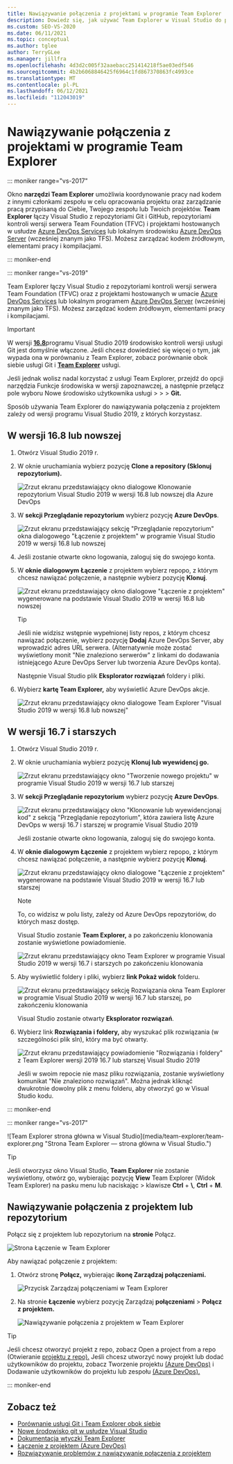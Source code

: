 ```yaml
---
title: Nawiązywanie połączenia z projektami w programie Team Explorer
description: Dowiedz się, jak używać Team Explorer w Visual Studio do pracy z członkami zespołu w celu opracowywania projektów i zarządzania nimi.
ms.custom: SEO-VS-2020
ms.date: 06/11/2021
ms.topic: conceptual
ms.author: tglee
author: TerryGLee
ms.manager: jillfra
ms.openlocfilehash: 4d3d2c005f32aaebacc251414218f5ae03edf546
ms.sourcegitcommit: 4b2b6068846425f6964c1fd867370863fc4993ce
ms.translationtype: MT
ms.contentlocale: pl-PL
ms.lasthandoff: 06/12/2021
ms.locfileid: "112043019"
---
```

# <a name="connect-to-projects-in-team-explorer"></a>Nawiązywanie połączenia z projektami w programie Team Explorer

::: moniker range="vs-2017"

Okno **narzędzi Team Explorer** umożliwia koordynowanie pracy nad kodem z innymi członkami zespołu w celu opracowania projektu oraz zarządzanie pracą przypisaną do Ciebie, Twojego zespołu lub Twoich projektów. **Team Explorer** łączy Visual Studio z repozytoriami Git i GitHub, repozytoriami kontroli wersji serwera Team Foundation (TFVC) i projektami hostowanych w usłudze [Azure DevOps Services](/azure/devops/user-guide/what-is-azure-devops-services) lub lokalnym środowisku [Azure DevOps Server](/azure/devops/index-all) (wcześniej znanym jako TFS). Możesz zarządzać kodem źródłowym, elementami pracy i kompilacjami.

::: moniker-end

::: moniker range="vs-2019"

Team Explorer łączy Visual Studio z repozytoriami kontroli wersji serwera Team Foundation (TFVC) oraz z projektami hostowanych w umacie [Azure DevOps Services](/azure/devops/user-guide/what-is-azure-devops-services) lub lokalnym programem [Azure DevOps Server](/azure/devops/user-guide/about-azure-devops-services-tfs?view=azure-devops&preserve-view=true) (wcześniej znanym jako TFS). Możesz zarządzać kodem źródłowym, elementami pracy i kompilacjami.

> [!IMPORTANT]
> W wersji [**16.8**](/visualstudio/releases/2019/release-notes-history)programu Visual Studio 2019 środowisko kontroli wersji usługi Git jest domyślnie włączone. Jeśli chcesz dowiedzieć się więcej o tym, jak wypada ona w porównaniu z Team Explorer, zobacz porównanie obok siebie usługi Git i [**Team Explorer**](../version-control/git-team-explorer-feature-comparison.md) usługi.
>
> Jeśli jednak wolisz nadal korzystać z usługi Team Explorer, przejdź do opcji narzędzia Funkcje środowiska w wersji zapoznawczej, a następnie przełącz pole wyboru Nowe środowisko użytkownika usługi  >  >  >  **Git.**

Sposób używania Team Explorer do nawiązywania połączenia z projektem zależy od wersji programu Visual Studio 2019, z których korzystasz.

## <a name="in-version-168-and-later"></a>W wersji 16.8 lub nowszej

1. Otwórz Visual Studio 2019 r.

1. W oknie uruchamiania wybierz pozycję **Clone a repository (Sklonuj repozytorium).**

   ![Zrzut ekranu przedstawiający okno dialogowe Klonowanie repozytorium Visual Studio 2019 w wersji 16.8 lub nowszej dla Azure DevOps](../ide/media/vs-2019/clone-repository.png)

1. W **sekcji Przeglądanie repozytorium** wybierz pozycję **Azure DevOps**.

    ![Zrzut ekranu przedstawiający sekcję "Przeglądanie repozytorium" okna dialogowego "Łączenie z projektem" w programie Visual Studio 2019 w wersji 16.8 lub nowszej](../ide/media/vs-2019/browse-repository-azure-devops.png)

1. Jeśli zostanie otwarte okno logowania, zaloguj się do swojego konta.

1. W **oknie dialogowym Łączenie** z projektem wybierz repopo, z którym chcesz nawiązać połączenie, a następnie wybierz pozycję **Klonuj**.

      ![Zrzut ekranu przedstawiający okno dialogowe "Łączenie z projektem" wygenerowane na podstawie Visual Studio 2019 w wersji 16.8 lub nowszej](../ide/media/vs-2019/connect-project-azure-devops.png)

      > [!TIP]
      > Jeśli nie widzisz wstępnie wypełnionej listy repos, z którym chcesz nawiązać połączenie, wybierz pozycję **Dodaj** Azure DevOps Server, aby wprowadzić adres URL serwera. (Alternatywnie może zostać wyświetlony monit "Nie znaleziono serwerów" z linkami do dodawania istniejącego Azure DevOps Server lub tworzenia Azure DevOps konta).

   Następnie Visual Studio plik **Eksplorator rozwiązań** foldery i pliki.

1. Wybierz **kartę Team Explorer,** aby wyświetlić Azure DevOps akcje.

      ![Zrzut ekranu przedstawiający okno dialogowe Team Explorer "Visual Studio 2019 w wersji 16.8 lub nowszej"](../ide/media/vs-2019/team-explorer-azure-devops.png)

## <a name="in-version-167-and-earlier"></a>W wersji 16.7 i starszych

1. Otwórz Visual Studio 2019 r.

1. W oknie uruchamiania wybierz pozycję **Klonuj lub wyewidencj go.**

   ![Zrzut ekranu przedstawiający okno "Tworzenie nowego projektu" w programie Visual Studio 2019 w wersji 16.7 lub starszej](../get-started/media/vs-2019/clone-checkout-code-dark.png)

1. W **sekcji Przeglądanie repozytorium** wybierz pozycję **Azure DevOps**.

   ![Zrzut ekranu przedstawiający okno "Klonowanie lub wyewidencjonaj kod" z sekcją "Przeglądanie repozytorium", która zawiera listę Azure DevOps w wersji 16.7 i starszej w programie Visual Studio 2019](../get-started/media/vs-2019/clone-checkout-code-git-repo-dark.png)

   Jeśli zostanie otwarte okno logowania, zaloguj się do swojego konta.

1. W **oknie dialogowym Łączenie** z projektem wybierz repopo, z którym chcesz nawiązać połączenie, a następnie wybierz pozycję **Klonuj**.

      ![Zrzut ekranu przedstawiający okno dialogowe "Łączenie z projektem" wygenerowane na podstawie Visual Studio 2019 w wersji 16.7 lub starszej](../get-started/media/open-proj-azure-devops-connect-cloud-clone.png)

    > [!NOTE]
    > To, co widzisz w polu listy, zależy od Azure DevOps repozytoriów, do których masz dostęp.

   Visual Studio zostanie **Team Explorer,** a po zakończeniu klonowania zostanie wyświetlone powiadomienie.

     ![Zrzut ekranu przedstawiający okno Team Explorer w programie Visual Studio 2019 w wersji 16.7 i starszych po zakończeniu klonowania](../get-started/media/vs-2019/clone-complete-azure-devops.png)

1. Aby wyświetlić foldery i pliki, wybierz **link Pokaż widok** folderu.

     ![Zrzut ekranu przedstawiający sekcję Rozwiązania okna Team Explorer w programie Visual Studio 2019 w wersji 16.7 lub starszej, po zakończeniu klonowania](../get-started/media/vs-2019/show-folder-view-azure-devops.png)

     Visual Studio zostanie otwarty **Eksplorator rozwiązań**.

1. Wybierz link **Rozwiązania i foldery,** aby wyszukać plik rozwiązania (w szczególności plik sln), który ma być otwarty.

      ![Zrzut ekranu przedstawiający powiadomienie "Rozwiązania i foldery" z Team Explorer wersji 2019 16.7 lub starszej Visual Studio 2019](../get-started/media/open-proj-repo-solutions-folders.png)

   Jeśli w swoim repocie nie masz pliku rozwiązania, zostanie wyświetlony komunikat "Nie znaleziono rozwiązań&quot;. Można jednak kliknąć dwukrotnie dowolny plik z menu folderu, aby otworzyć go w Visual Studio kodu.

::: moniker-end

::: moniker range=&quot;vs-2017&quot;

![Team Explorer strona główna w Visual Studio](media/team-explorer/team-explorer.png &quot;Strona Team Explorer — strona główna w Visual Studio.")

> [!TIP]
> Jeśli otworzysz okno Visual Studio, **Team Explorer** nie zostanie wyświetlony, otwórz go, wybierając pozycję **View** Team Explorer (Widok Team Explorer) na pasku menu lub naciskając  >   klawisze **Ctrl** + **&#92;**, **Ctrl** + **M**.

## <a name="connect-to-a-project-or-repository"></a>Nawiązywanie połączenia z projektem lub repozytorium

Połącz się z projektem lub repozytorium na **stronie** Połącz.

![Strona Łączenie w Team Explorer](media/team-explorer/connect.png "Strona Team Explorer — Łączenie w Visual Studio")

Aby nawiązać połączenie z projektem:

1. Otwórz stronę **Połącz,** wybierając **ikonę Zarządzaj połączeniami.**

   ![Przycisk Zarządzaj połączeniami w Team Explorer](media/team-explorer/manage-connections.png "Przycisk Team Explorer — Zarządzanie połączeniami w Visual Studio.")

1. Na stronie **Łączenie** wybierz pozycję Zarządzaj **połączeniami** > **Połącz z projektem.**

   ![Nawiązywanie połączenia z projektem w Team Explorer](media/team-explorer/connect-project.png "Opcja Team Explorer — Połącz z projektem w Visual Studio.")

> [!TIP]
> Jeśli chcesz otworzyć projekt z repo, zobacz Open a project from a repo (Otwieranie [projektu z repo).](../get-started/tutorial-open-project-from-repo-visual-studio-2017.md) Jeśli chcesz utworzyć nowy projekt lub dodać użytkowników do projektu, zobacz Tworzenie projektu [(Azure DevOps)](/azure/devops/organizations/projects/create-project) i Dodawanie użytkowników do projektu lub zespołu [(Azure DevOps).](/azure/devops/organizations/security/add-users-team-project)

::: moniker-end

## <a name="see-also"></a>Zobacz też

- [Porównanie usługi Git i Team Explorer obok siebie](git-team-explorer-feature-comparison.md)
- [Nowe środowisko git w usłudze Visual Studio](git-with-visual-studio.md)
- [Dokumentacja wtyczki Team Explorer](reference/team-explorer-reference.md)
- [Łączenie z projektem (Azure DevOps)](/azure/devops/organizations/projects/connect-to-projects)
- [Rozwiązywanie problemów z nawiązywanie połączenia z projektem](/azure/devops/user-guide/troubleshoot-connection?view=azure-devops&preserve-view=true)
